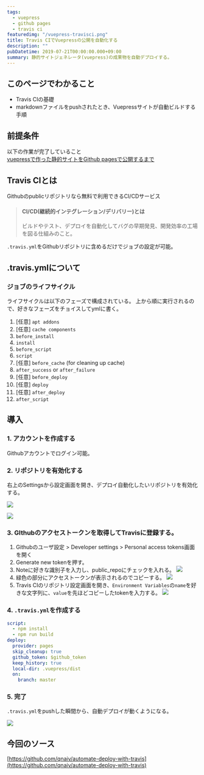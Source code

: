 ```yaml
---
tags:
  - vuepress
  - github pages
  - travis ci
featuredimg: "/vuepress-travisci.png"
title: Travis CIでVuepressの公開を自動化する
description: ""
pubDatetime: 2019-07-21T00:00:00.000+09:00
summary: 静的サイトジェネレータ(vuepress)の成果物を自動デプロイする。
---
```


## このページでわかること

- Travis CIの基礎
- markdownファイルをpushされたとき、Vuepressサイトが自動ビルドする手順

## 前提条件

以下の作業が完了していること  
[vuepressで作った静的サイトをGithub pagesで公開するまで](/posts/2019/06/15/vuepress-introduction.md)

## Travis CIとは

Githubのpublicリポジトリなら無料で利用できるCI/CDサービス

> #### CI/CD(継続的インテグレーション/デリバリー)とは
>
> ビルドやテスト、デプロイを自動化してバグの早期発見、開発効率の工場を図る仕組みのこと。

`.travis.yml`をGithubリポジトリに含めるだけでジョブの設定が可能。

## .travis.ymlについて

### ジョブのライフサイクル

ライフサイクルは以下のフェーズで構成されている。
上から順に実行されるので、好きなフェーズをチョイスしてymlに書く。

1.  \[任意\] `apt addons`
2.  \[任意\] `cache components`
3.  `before_install`
4.  `install`
5.  `before_script`
6.  `script`
7.  \[任意\] `before_cache` (for cleaning up cache)
8.  `after_success` or `after_failure`
9.  \[任意\] `before_deploy`
10. \[任意\] `deploy`
11. \[任意\] `after_deploy`
12. `after_script`

## 導入

### 1. アカウントを作成する

Githubアカウントでログイン可能。

### 2. リポジトリを有効化する

右上のSettingsから設定画面を開き、デプロイ自動化したいリポジトリを有効化する。

![](@assets/images/vuepress-automate-deployment-with-travis-1.png)

![](@assets/images/vuepress-automate-deployment-with-travis-2.png)

### 3. GIthubのアクセストークンを取得してTravisに登録する。

1. Githubのユーザ設定 > Developer settings > Personal access tokens画面を開く
2. Generate new tokenを押す。
3. Noteに好きな識別子を入力し、public_repoにチェックを入れる。
   ![](@assets/images/vuepress-automate-deployment-with-travis-3.png)
4. 緑色の部分にアクセストークンが表示されるのでコピーする。
   ![](@assets/images/vuepress-automate-deployment-with-travis-4.png)
5. Travis CIのリポジトリ設定画面を開き、`Environment Variables`の`name`を好きな文字列に、`value`を先ほどコピーしたtokenを入力する。
   ![](@assets/images/vuepress-automate-deployment-with-travis-5.png)

### 4. `.travis.yml`を作成する

```yml
script:
  - npm install
  - npm run build
deploy:
  provider: pages
  skip_cleanup: true
  github_token: $github_token
  keep_history: true
  local-dir: .vuepress/dist
  on:
    branch: master
```

### 5. 完了

`.travis.yml`をpushした瞬間から、自動デプロイが動くようになる。

![](@assets/images/vuepress-automate-deployment-with-travis-6.png)

## 今回のソース

[https://github.com/qnaiv/automate-deploy-with-travis](https://github.com/qnaiv/automate-deploy-with-travis)
